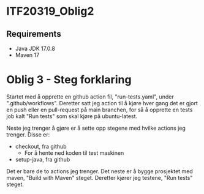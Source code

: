 # ITF20319_Oblig2
## Requirements
- Java JDK 17.0.8
- Maven 17

# Oblig 3 - Steg forklaring
Startet med å opprette en github action fil, "run-tests.yaml", under ".github/workflows".
Deretter satt jeg action til å kjøre hver gang det er gjort en push eller en pull-request på main branchen,
for så å opprette en tests job kalt "Run tests" som skal kjøre på ubuntu-latest.

Neste jeg trenger å gjøre er å sette opp stegene med hvilke actions jeg trenger.
Disse er:
- checkout, fra github
  - For å hente ned koden til test maskinen
- setup-java, fra github

Det er bare de to actions jeg trenger. Det neste er å bygge prosjektet med maven, "Build with Maven" steget.
Deretter kjører jeg testene, "Run tests" steget.